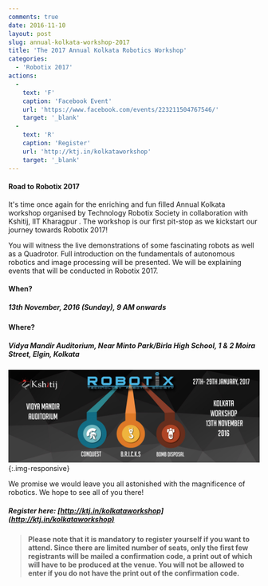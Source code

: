 ```yaml
---
comments: true
date: 2016-11-10
layout: post
slug: annual-kolkata-workshop-2017
title: 'The 2017 Annual Kolkata Robotics Workshop'
categories:
  - 'Robotix 2017'
actions:
  -
    text: 'F'
    caption: 'Facebook Event'
    url: 'https://www.facebook.com/events/223211504767546/'
    target: '_blank'
  -
    text: 'R'
    caption: 'Register'
    url: 'http://ktj.in/kolkataworkshop'
    target: '_blank'
---
```


#### Road to Robotix 2017

It's time once again for the enriching and fun filled Annual Kolkata workshop organised by Technology Robotix Society in collaboration with Kshitij, IIT Kharagpur . The workshop is our first pit-stop as we kickstart our journey towards Robotix 2017!

You will witness the live demonstrations of some fascinating robots as well as a Quadrotor. Full introduction on the fundamentals of autonomous robotics and image processing will be presented. We will be explaining events that will be conducted in Robotix 2017.  

#### When?

##### 13th November, 2016 (Sunday), 9 AM onwards

#### Where?

##### Vidya Mandir Auditorium, Near Minto Park/Birla High School, 1 & 2 Moira Street, Elgin, Kolkata

![](/img/blog/2016/cal-ws/cal.jpg){:.img-responsive}

We promise we would leave you all astonished with the magnificence of robotics. We hope to see all of you there!

##### Register here: [http://ktj.in/kolkataworkshop](http://ktj.in/kolkataworkshop)

> **Please note that it is mandatory to register yourself if you want to attend. Since there are limited number of seats, only the first few registrants will be mailed a confirmation code, a print out of which will have to be produced at the venue. You will not be allowed to enter if you do not have the print out of the confirmation code.**
